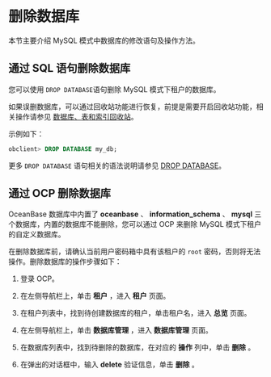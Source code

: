 # 删除数据库

本节主要介绍 MySQL 模式中数据库的修改语句及操作方法。

## 通过 SQL 语句删除数据库

您可以使用 `DROP DATABASE`语句删除 MySQL 模式下租户的数据库。

如果误删数据库，可以通过回收站功能进行恢复，前提是需要开启回收站功能，相关操作请参见 [数据库、表和索引回收站](../../../10.high-data-availability/1.flashback/2.database-table-and-index-recycle-bin.md)。

示例如下：

```sql
obclient> DROP DATABASE my_db;    
```

更多 `DROP DATABASE` 语句相关的语法说明请参见 [DROP DATABASE](../../../../10.sql-reference-mysql-mode/6.sql-statement/29.drop-database.md)。

## 通过 OCP 删除数据库

OceanBase 数据库中内置了 **oceanbase** 、 **information_schema** 、 **mysql** 三个数据库，内置的数据库不能删除，您可以通过 OCP 来删除 MySQL 模式下租户的自定义数据库。

在删除数据库前，请确认当前用户密码箱中具有该租户的 `root` 密码，否则将无法操作。删除数据库的操作步骤如下：

1. 登录 OCP。

2. 在左侧导航栏上，单击 **租户** ，进入 **租户** 页面。

3. 在租户列表中，找到待创建数据库的租户，单击租户名，进入 **总览** 页面。

4. 在左侧导航栏上，单击 **数据库管理** ，进入 **数据库管理** 页面。

5. 在数据库列表中，找到待删除的数据库，在对应的 **操作** 列中，单击 **删除** 。

6. 在弹出的对话框中，输入 **delete** 验证信息，单击 **删除** 。
